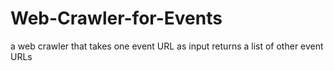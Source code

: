 Web-Crawler-for-Events
======================

a web crawler that takes one event URL as input returns a list of other event URLs
